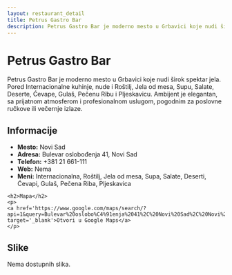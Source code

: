 ```yaml
---
layout: restaurant_detail
title: Petrus Gastro Bar
description: Petrus Gastro Bar je moderno mesto u Grbavici koje nudi širok spektar jela. Pored Internacionalne kuhinje, nude i Roštilj, Jela od mesa, Supu, Salate, Deserte, Ćevape, Gulaš, Pečenu Ribu i Pljeskavicu. Ambijent je elegantan, sa prijatnom atmosferom i profesionalnom uslugom, pogodnim za poslovne ručkove ili večernje izlaze.
---
```


# Petrus Gastro Bar
<p class="description">Petrus Gastro Bar je moderno mesto u Grbavici koje nudi širok spektar jela. Pored Internacionalne kuhinje, nude i Roštilj, Jela od mesa, Supu, Salate, Deserte, Ćevape, Gulaš, Pečenu Ribu i Pljeskavicu. Ambijent je elegantan, sa prijatnom atmosferom i profesionalnom uslugom, pogodnim za poslovne ručkove ili večernje izlaze.</p>

<div class="left-column text-content">
    <h2>Informacije</h2>
    <ul>
        <li><strong>Mesto:</strong> Novi Sad</li>
        <li><strong>Adresa:</strong> Bulevar oslobođenja 41, Novi Sad</li>
        <li><strong>Telefon:</strong> +381 21 661-111</li>
        <li><strong>Web:</strong> Nema</li>
        <li><strong>Meni:</strong> Internacionalna, Roštilj, Jela od mesa, Supa, Salate, Deserti, Ćevapi, Gulaš, Pečena Riba, Pljeskavica</li>
    </ul>

    <h2>Mapa</h2>
    <p>
    <a href='https://www.google.com/maps/search/?api=1&query=Bulevar%20oslobo%C4%91enja%2041%2C%20Novi%20Sad%2C%20Novi%20Sad' target='_blank'>Otvori u Google Maps</a>
    </p>
</div>

<div class="right-column">
    <h2>Slike</h2>
    <div class="images-grid">
<p>Nema dostupnih slika.</p>
    </div>
</div>